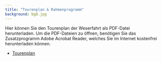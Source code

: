 ```yaml
---
title: "Tourenplan & Rahmenprogramm"
background: bg8.jpg
---
```

Hier können Sie den Tourenplan der Weserfahrt als PDF-Datei herunterladen.
Um die PDF-Dateien zu öffnen, benötigen Sie das Zusatzprogramm Adobe Acrobat Reader, welches Sie im Internet kostenfrei herunterladen können.

- [Tourenplan](/assets/images/Tourenplan%2015%20-29%2007%20%202017.pdf)
